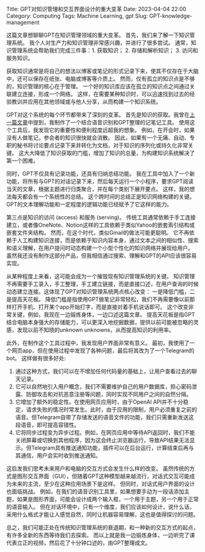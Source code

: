 Title: GPT对知识管理和交互界面设计的重大变革
Date: 2023-04-04 22:00
Category: Computing
Tags: Machine Learning, gpt
Slug: GPT-knowledge-management

这篇文章想聊聊GPT在知识管理领域的重大变革。
首先，我们来了解一下知识管理系统。
我个人对生产力和知识管理非常感兴趣，并进行了很多尝试。
通常，知识管理系统会帮助我们完成三件事：1. 获取知识；
2. 存储和解析知识；
3. 访问和服务知识。

获取知识通常是将自己的想法以博客或笔记的形式记录下来，使其不仅存在于大脑中，还可以保存在纸张、电脑或博客等介质上。
然而，仅有孤立的知识点是不够的，知识管理的核心在于管理。
一个好的知识库应该在孤立的知识点之间通过关联建立连接，形成一个网络。
这样，在需要某种知识时，可以迅速找到过去的经验教训并应用在其他领域或与他人分享，从而构建一个知识系统。

GPT对这个系统的每个环节都带来了深刻的变革。
首先是知识的获取。我曾在[上一篇文章](/GPT-API-usage-creation.html)中提到，我制作了一个结合语音识别和GPT整理的记笔记工具。
使用这个工具后，我发现它的重要性和便利程度远超我的想象。
例如，在开会时，如果没有人做笔记，参会者的知识很快就会消散。
因此，如果有一个无痛、自动、专职的秘书将讨论要点记录下来并转化为文档，对于知识的序列化或持久化非常关键。
这大大降低了知识获取的门槛，增加了知识的总量，为构建知识系统解决了第一个困难。

同时，GPT不仅具有记录功能，还具有归纳总结功能。
我在工具中加入了一个新功能，将所有与GPT的对话记录下来，然后每天运行一个小程序，要求GPT阅读当天的文章，根据主题进行归类聚合，并在每个类别下展开要点。
这样，我的想法每天都会有一个系统性的总结。
这个跨时间的总结正是知识网络构建的关键。
GPT的文本理解功能和一定程度的逻辑功能已经赋予了它这样的能力。

第三点是知识的访问 (access) 和服务 (serving)。
传统工具通常依赖于手工连接建立，或者像OneNote、Notion这样的工具依赖于类似Yahoo的嵌套索引结构或嵌套文件夹结构。
然而，在这个时代，类似Gmail的做法可能更聪明。
它不再依赖于人工构建知识连接，而是依赖于知识内容本身，通过文本之间的相似性、搜索和语义理解，在用户提问时动态构建一个小型个性化的知识网络并展现给用户。
虽然我还没有制作这部分产品，但我相信通过搜索、理解和GPT的API应该很容易实现。

从某种程度上来看，这可能会成为一个摧毁现有知识管理系统的关键。
知识管理不再需要手工录入，手工整理，手工建立链接，而是直接口述，在用户查询的时候动态建立连接。这体现了GPT对知识管理系统两点核心改变：
一是降低门槛，二是提高天花板。
降低门槛是指使用GPT做笔记非常轻松，我们不再需要像以前那样打开手机、打开某个app开始打字，而是直接对着手机说话即可。
这个改变非常关键，例如，我现在一边锻炼身体，一边口述这篇文章。
提高天花板是指GPT结合电脑本身强大的存储能力，可以更深入地挖掘数据，提供以前可能被忽略的灵感，发现以前不知晓的unknown unknowns，从而提高知识的利用率。

此外，在制作这个工具过程中，我发现用户界面非常有意义。
最初，我使用了一个网页app，但在使用过程中发现了各种问题，最后将其改为了一个Telegram的bot。
这样做有很多好处:

1. 通过这种方式，我们可以在不增加任何代码量的基础上，让用户查看过去的聊天记录。
2. 它可以自然地引入用户概念，我们不需要维护自己的用户数据库，担心密码泄露、防御攻击和对抗恶意注册等问题，同时实现不同用户之间的自然分隔。
3. 它增加了额外的稳定性。在使用网页应用时，由于OpenAI API并不十分稳定，请求失败的情况时常发生。此时，由于应用的限制，用户必须重复之前的语音。但Telegram自带了存储发送的语音文件的功能，我们只需重新发送这段语音，即可提高容错性。
4. 它将同步过程变为异步过程。例如，在网页应用中等待API返回时，我们不能关闭屏幕或切换到其他程序，因为这会终止浏览器运行，导致API结果无法显示。但Telegram具有推送通知功能，插件可以在后台运行，计算结束后再与其通信，用户会实时收到推送通知。

这启发我们思考未来用户和电脑的交互方式会发生什么样的改变。
虽然传统的方式是图形交互界面（GUI），但随着GPT这种模型越来越流行，对话式交互可能成为未来的主流，至少在这种应用场景下是这样。
但同时，对话式用户界面的设计也面临挑战。
例如，在我们的语音识别工具里，如果想要手动为一段话添加主题，如果是图形界面，可能会设计成两个输入框，一个用于主题，另一个用于正常的语音输入。
但在对话环境中，只有一个维度，我们应该如何设计，说什么话，采用什么格式才能让人感觉自然，同时让机器容易理解，这也是值得探讨的问题。

总之，我们可能正处在传统知识管理系统的衰退期，和一种新的交互方式的起点，有许多全新的东西等待我们去探索。
而以上就是我一边锻炼身体，一边听完了课代表立正的视频，然后花了十分钟口述的，由GPT整理成文。
